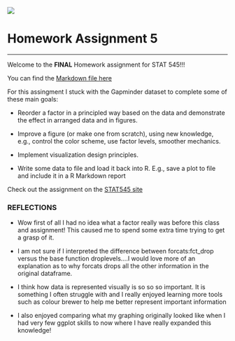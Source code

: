 
![](http://www.timelinecoverbanner.com/facebook-covers/2011/12/firework-happy-new-year.jpg)

# Homework Assignment 5
***

Welcome to the **FINAL** Homework assignment for STAT 545!!!

You can find the [Markdown file here](https://github.com/nicolehawe/STAT545-HW-Hawe-Nicole/blob/master/HW05/Factor_and_Figure_Management.md)


For this assingment I stuck with the Gapminder dataset to complete some of these main goals:

- Reorder a factor in a principled way based on the data and demonstrate the effect in arranged data and in figures.

- Improve a figure (or make one from scratch), using new knowledge, e.g., control the color scheme, use factor levels, smoother mechanics.

- Implement visualization design principles.

- Write some data to file and load it back into R. E.g., save a plot to file and include it in a R Markdown report 

Check out the assignment on the [STAT545 site](http://stat545.com/hw05_factor-figure-boss-repo-hygiene.html)



### REFLECTIONS

- Wow first of all I had no idea what a factor really was before this class and assignment! This caused me to spend some extra time trying to get a grasp of it.

- I am not sure if I interpreted the difference between forcats:fct_drop versus the base function droplevels....I would love more of an explanation as to why forcats drops all the other information in the original dataframe.

- I think how data is represented visually is so so so important. It is something I often struggle with and I really enjoyed learning more tools such as colour brewer to help me better represent important information

- I also enjoyed comparing what my graphing originally looked like when I had very few ggplot skills to now where I have really expanded this knowledge!






